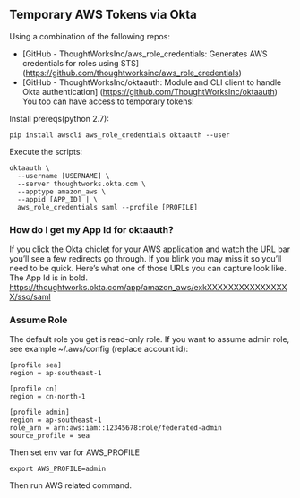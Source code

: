 ## Temporary AWS Tokens via Okta
Using a combination of the following repos: 
* [GitHub - ThoughtWorksInc/aws_role_credentials: Generates AWS credentials for roles using STS] (https://github.com/thoughtworksinc/aws_role_credentials)
* [GitHub - ThoughtWorksInc/oktaauth: Module and CLI client to handle Okta authentication] (https://github.com/ThoughtWorksInc/oktaauth)
You too can have access to temporary tokens!
 
Install prereqs(python 2.7):
```
pip install awscli aws_role_credentials oktaauth --user
```

Execute the scripts:
```
oktaauth \
  --username [USERNAME] \
  --server thoughtworks.okta.com \
  --apptype amazon_aws \
  --appid [APP_ID] | \
  aws_role_credentials saml --profile [PROFILE]
```

### How do I get my App Id for oktaauth?
If you click the Okta chiclet for your AWS application and watch the URL bar you’ll see a few redirects go through.  If you blink you may miss it so you’ll need to be quick.  Here’s what one of those URLs you can capture look like.  The App Id is in bold.  https://thoughtworks.okta.com/app/amazon_aws/exkXXXXXXXXXXXXXXXX/sso/saml

### Assume Role
The default role you get is read-only role. If you want to assume admin role, see example ~/.aws/config (replace account id):
```
[profile sea]
region = ap-southeast-1

[profile cn]
region = cn-north-1

[profile admin]
region = ap-southeast-1
role_arn = arn:aws:iam::12345678:role/federated-admin
source_profile = sea
```

Then set env var for AWS_PROFILE
```
export AWS_PROFILE=admin
```
Then run AWS related command.
